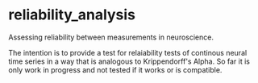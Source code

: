 # reliability_analysis
Assessing reliability between measurements in neuroscience.

The intention is to provide a test for relaiability tests of continous neural time series in a way that is analogous to Krippendorff's Alpha. So far it is only work in progress and not tested if it works or is compatible.
